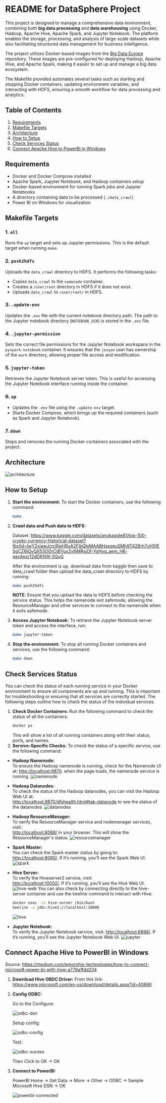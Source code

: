 # README for DataSphere Project
This project is designed to manage a comprehensive data environment, combining both **big data processing** and **data warehousing** using Docker, Hadoop, Apache Hive, Apache Spark, and Jupyter Notebook. The platform enables the storage, processing, and analysis of large-scale datasets while also facilitating structured data management for business intelligence.

The project utilizes Docker-based images from the [Big Data Europe](https://github.com/big-data-europe) repository. These images are pre-configured for deploying Hadoop, Apache Hive, and Apache Spark, making it easier to set up and manage a big data ecosystem.

The Makefile provided automates several tasks such as starting and stopping Docker containers, updating environment variables, and interacting with HDFS, ensuring a smooth workflow for data processing and analytics.

## Table of Contents

1. [Requirements](#requirements)
2. [Makefile Targets](#makefile-targets)
3. [Architecture](#architecture)
4. [How to Setup](#how-to-setup)
5. [Check Services Status](#check-services-status)
5. [Connect Apache Hive to PowerBI in Windows](#connect-apache-hive-to-powerbi-in-windows)

## Requirements

- Docker and Docker Compose installed
- Apache Spark, Jupyter Notebook, and Hadoop containers setup
- Docker-based environment for running Spark jobs and Jupyter Notebooks
- A directory containing data to be processed (`./data_crawl`)
- Power BI on Windows for visualization

## Makefile Targets

### 1. `all`
Runs the `up` target and sets up Jupyter permissions. This is the default target when running `make`.

### 2. `push2hdfs`
Uploads the `data_crawl` directory to HDFS. It performs the following tasks:
- Copies `data_crawl` to the `namenode` container.
- Creates a `/user/root` directory in HDFS if it does not exist.
- Uploads `data_crawl` to `/user/root/` in HDFS.

### 3. `.update-env`
Updates the `.env` file with the current notebook directory path. The path to the Jupyter notebook directory (`NOTEBOOK_DIR`) is stored in the `.env` file.

### 4. `.jupyter-permission`
Sets the correct file permissions for the Jupyter Notebook workspace in the `pyspark-notebook` container. It ensures that the `jovyan` user has ownership of the `work` directory, allowing proper file access and modification.

### 5. `jupyter-token`
Retrieves the Jupyter Notebook server token. This is useful for accessing the Jupyter Notebook interface running inside the container.

### 6. `up`
- Updates the `.env` file using the `.update-env` target.
- Starts Docker Compose, which brings up the required containers (such as Spark and Jupyter Notebook).

### 7. `down`
Stops and removes the running Docker containers associated with the project.

## Architecture

   ![architecture](images/architecture.png) 

## How to Setup

1. **Start the environment:**
   To start the Docker containers, use the following command:
   ```bash
   make 
   ```
2. **Crawl data and Push data to HDFS:** 

   Dataset: https://www.kaggle.com/datasets/anukaggle81/top-100-crypto-currency-historical-dataset?fbclid=IwY2xjawJcrcRleHRuA2FlbQIxMAABHaxqeuSMh9T42Brh7yH5fESgCZ6IQvQX53OOrCtBYux2vNMRsjOf-YgHyg_aem_H6-qacApzr12dDKNW-2QvQ

   After the environment is up, download data from kaggle then save to data_crawl folder then upload the data_crawl directory to HDFS by running:
   ```bash
   make push2hdfs
   ```
   **NOTE**: Ensure that you upload the data to HDFS before checking the service status. This helps the namenode exit safemode, allowing the ResourceManager and other services to connect to the namenode when it exits safemode.
3. **Access Jupyter Notebook:**
   To retrieve the Jupyter Notebook server token and access the interface, run:
   ```bash 
   make jupyter-token
   ```
4. **Stop the environment:**
   To stop all running Docker containers and services, use the following command:
   ```bash
   make down
   ```

## Check Services Status
   You can check the status of each running service in your Docker environment to ensure all components are up and running. This is important for troubleshooting or ensuring that all services are correctly started. The following steps outline how to check the status of the individual services.
1. **Check Docker Containers:** 
   Run the following command to check the status of all the containers:
   ```bash
   docker ps
   ```
   This will show a list of all running containers along with their status, ports, and names.
2. **Service-Specific Checks:** 
   To check the status of a specific service, use the following command:
- **Hadoop Namenode:**  
   To ensure the Hadoop namenode is running, check for the Namenode UI at: 
   [http://localhost:9870](http://localhost:9870). when the page loads, the namenode service is running.
   ![namenode](images/namenode.png) 

- **Hadoop Datanodes:**  
   To check the status of the Hadoop datanodes, you can visit the Hadoop Web UI at:  
   [http://localhost:9870/dfshealth.html#tab-datanode](http://localhost:9870/dfshealth.html#tab-datanode) to see the status of the datanodes.
   ![datanodes](images/datanodes.png) 

- **Hadoop ResourceManager:**  
   To verify the ResourceManager service and nodemanager services, visit:  
   [http://localhost:8088/](http://localhost:8088/) in your browser. This will show the ResourceManager's status.
   ![resourcemanager](images/resourcemanager.png) 

- **Spark Master:**  
   You can check the Spark master status by going to:  
   [http://localhost:8080/](http://localhost:8080/). If it’s running, you’ll see the Spark Web UI.
   ![spark](images/spark.png) 

- **Hive Server:**  
   To verify the Hiveserver2 service, visit:  
   [http://localhost:10002/](http://localhost:10002/). If it’s running, you’ll see the Hive Web UI.
   ![hive-web](images/hive-web.png) 
   You can also check by connecting directly to the hive-server container and use the beeline command to interact with Hive:   
   ```bash
   docker exec -it hive-server /bin/bash
   beeline -u jdbc:hive2://localhost:10000
   ```
   ![hive](images/hive.png) 


- **Jupyter Notebook:**  
   To verify the Jupyter Notebook service, visit:
   [http://localhost:8888/](http://localhost:8888/). If it’s running, you’ll see the Jupyter Notebook Web UI.
   ![jupyter](images/jupyter.png) 

## Connect Apache Hive to PowerBI in Windows

Source: https://medium.com/emorphis-technologies/how-to-connect-microsoft-power-bi-with-hive-a778a1fdd234

1. **Download Hive OBDC Driver:**
   From this link: https://www.microsoft.com/en-us/download/details.aspx?id=40886
2. **Config ODBC:**
   
   Go to the Configure: 

   ![odbc-dsn](images/odbc-dsn.png) 

   Setup config:

   ![odbc-config](images/odbc-config.png) 

   Test:

   ![odbc-sucess](images/odbc-success.png) 

   Then Click to OK -> OK
3. **Connect to PowerBI:**
   
   PowerBI Home -> Get Data -> More -> Other -> ODBC -> Sample Microsoft Hive DSN -> OK

   ![powerbi-connected](images/powerbi-connected.png) 